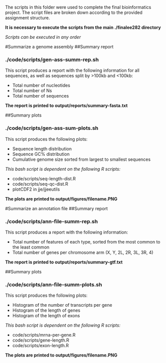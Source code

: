 The scripts in this folder were used to complete the final bioinformatics project. The script files are broken down according to the provided assignment structure.

**It is necessary to execute the scripts from the main ./finalee282 directory**

*Scripts can be executed in any order*

#Summarize a genome assembly
##Summary report
### ./code/scripts/gen-ass-summ-rep.sh
This script produces a report with the following information for all sequences, as well as sequences split by >100kb and <100kb:
- Total number of nucleotides
- Total number of Ns
- Total number of sequences

**The report is printed to output/reports/summary-fasta.txt**

##Summary plots
### ./code/scripts/gen-ass-sum-plots.sh
This script produces the following plots:
- Sequence length distribution
- Sequence GC% distribution
- Cumulative genome size sorted from largest to smallest sequences

*This bash script is dependent on the following R scripts:*
- code/scripts/seq-length-dist.R
- code/scripts/seq-qc-dist.R
- plotCDF2 in jje/jjeeutils

**The plots are printed to output/figures/filename.PNG**

#Summarize an annotation file
##Summary report
### ./code/scripts/ann-file-summ-rep.sh
This script produces a report with the following information:
- Total number of features of each type, sorted from the most common to the least common
- Total number of genes per chromosome arm (X, Y, 2L, 2R, 3L, 3R, 4)

**The report is printed to output/reports/summary-gtf.txt**

##Summary plots
### ./code/scripts/ann-file-summ-plots.sh
This script produces the following plots:
- Histogram of the number of transcripts per gene
- Histogram of the length of genes
- Histogram of the length of exons

*This bash script is dependent on the following R scripts:*
- code/scripts/mrna-per-gene.R
- code/scripts/gene-length.R
- code/scripts/exon-length.R

**The plots are printed to output/figures/filename.PNG**
 